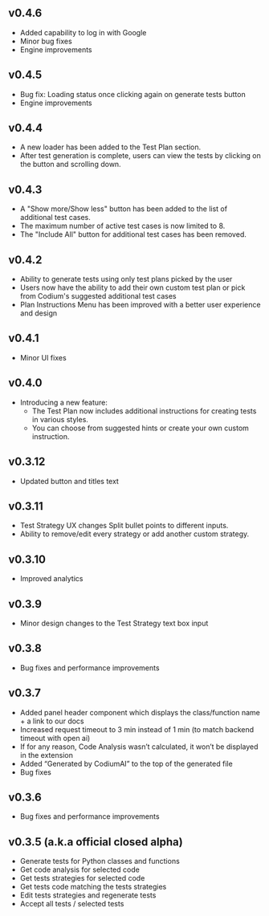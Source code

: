 ## v0.4.6
- Added capability to log in with Google
- Minor bug fixes
- Engine improvements 

## v0.4.5
- Bug fix: Loading status once clicking again on generate tests button
- Engine improvements 

## v0.4.4
- A new loader has been added to the Test Plan section.
- After test generation is complete, users can view the tests by clicking on the button and scrolling down.

## v0.4.3
- A "Show more/Show less" button has been added to the list of additional test cases.
- The maximum number of active test cases is now limited to 8.
- The "Include All" button for additional test cases has been removed.

## v0.4.2
- Ability to generate tests using only test plans picked by the user
- Users now have the ability to add their own custom test plan or pick from Codium's suggested additional test cases
- Plan Instructions Menu has been improved with a better user experience and design

## v0.4.1
- Minor UI fixes

## v0.4.0
- Introducing a new feature:
  - The Test Plan now includes additional instructions for creating tests in various styles.
  - You can choose from suggested hints or create your own custom instruction.

## v0.3.12
 - Updated button and titles text

## v0.3.11
 - Test Strategy UX changes Split bullet points to different inputs. 
 - Ability to remove/edit every strategy or add another custom strategy.

## v0.3.10
 - Improved analytics 

## v0.3.9
  - Minor design changes to the Test Strategy text box input

## v0.3.8
  - Bug fixes and performance improvements

## v0.3.7
  - Added panel header component which displays the class/function name + a link to our docs
  - Increased request timeout to 3 min instead of 1 min (to match backend timeout with open ai)
  - If for any reason, Code Analysis wasn’t calculated, it won’t be displayed in the extension
  - Added “Generated by CodiumAI” to the top of the generated file
  - Bug fixes

## v0.3.6 
  - Bug fixes and performance improvements

## v0.3.5 (a.k.a official closed alpha)
  - Generate tests for Python classes and functions
  - Get code analysis for selected code
  - Get tests strategies for selected code
  - Get tests code matching the tests strategies
  - Edit tests strategies and regenerate tests
  - Accept all tests / selected tests
